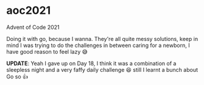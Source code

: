 # aoc2021

Advent of Code 2021

Doing it with go, because I wanna.
They're all quite messy solutions, keep in mind I was trying to do the challenges in between caring for a newborn, I have good reason to feel lazy 😅

**UPDATE**: Yeah I gave up on Day 18, I think it was a combination of a sleepless night and a very faffy daily challenge 😆 still I learnt a bunch about Go so 👍
